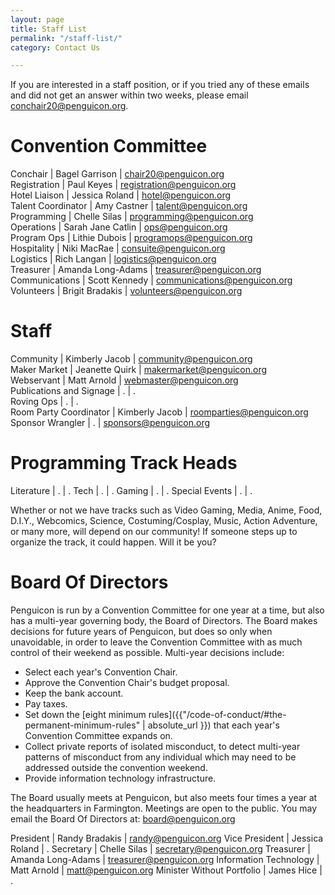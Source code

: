 ```yaml
---
layout: page
title: Staff List
permalink: "/staff-list/"
category: Contact Us

---
```

If you are interested in a staff position, or if you tried any of these emails and did not get an answer within two weeks, please email conchair20@penguicon.org.

# Convention Committee

Conchair | Bagel Garrison | chair20@penguicon.org   
Registration | Paul Keyes | registration@penguicon.org   
Hotel Liaison | Jessica Roland | hotel@penguicon.org   
Talent Coordinator | Amy Castner | talent@penguicon.org  
Programming | Chelle Silas | programming@penguicon.org   
Operations | Sarah Jane Catlin | ops@penguicon.org   
Program Ops | Lithie Dubois | programops@penguicon.org   
Hospitality | Niki MacRae | consuite@penguicon.org  
Logistics | Rich Langan | logistics@penguicon.org  
Treasurer | Amanda Long-Adams | treasurer@penguicon.org  
Communications | Scott Kennedy | communications@penguicon.org  
Volunteers | Brigit Bradakis | volunteers@penguicon.org

# Staff

Community | Kimberly Jacob | community@penguicon.org  
Maker Market | Jeanette Quirk | makermarket@penguicon.org  
Webservant | Matt Arnold | webmaster@penguicon.org   
Publications and Signage | . | .   
Roving Ops | . | .  
Room Party Coordinator | Kimberly Jacob | roomparties@penguicon.org  
Sponsor Wrangler | . | sponsors@penguicon.org

# Programming Track Heads

Literature | . | .
Tech | . | .
Gaming | . | .
Special Events | . | .

Whether or not we have tracks such as Video Gaming, Media, Anime, Food, D.I.Y., Webcomics, Science, Costuming/Cosplay, Music, Action Adventure, or many more, will depend on our community! If someone steps up to organize the track, it could happen. Will it be you?

# Board Of Directors

Penguicon is run by a Convention Committee for one year at a time, but also has a multi-year governing body, the Board of Directors. The Board makes decisions for future years of Penguicon, but does so only when unavoidable, in order to leave the Convention Committee with as much control of their weekend as possible. Multi-year decisions include:

* Select each year's Convention Chair.
* Approve the Convention Chair's budget proposal.
* Keep the bank account.
* Pay taxes.
* Set down the \[eight minimum rules\]({{"/code-of-conduct/#the-permanent-minimum-rules" | absolute_url }}) that each year's Convention Committee expands on.
* Collect private reports of isolated misconduct, to detect multi-year patterns of misconduct from any individual which may need to be addressed outside the convention weekend.
* Provide information technology infrastructure.

The Board usually meets at Penguicon, but also meets four times a year at the headquarters in Farmington. Meetings are open to the public. You may email the Board Of Directors at: board@penguicon.org

President | Randy Bradakis | randy@penguicon.org
Vice President | Jessica Roland | .
Secretary | Chelle Silas | secretary@penguicon.org
Treasurer | Amanda Long-Adams | treasurer@penguicon.org
Information Technology | Matt Arnold | matt@penguicon.org
Minister Without Portfolio | James Hice | .